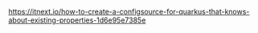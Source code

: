 https://itnext.io/how-to-create-a-configsource-for-quarkus-that-knows-about-existing-properties-1d6e95e7385e